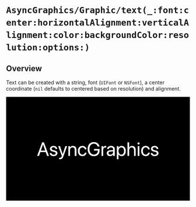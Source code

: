# ``AsyncGraphics/Graphic/text(_:font:center:horizontalAlignment:verticalAlignment:color:backgroundColor:resolution:options:)``

## Overview

Text can be created with a string, font (`UIFont` or `NSFont`), a center coordinate (`nil` defaults to centered based on resolution) and alignment.

![Text](https://github.com/heestand-xyz/AsyncGraphics-Docs/blob/main/Images/Visuals/Text.png?raw=true)

